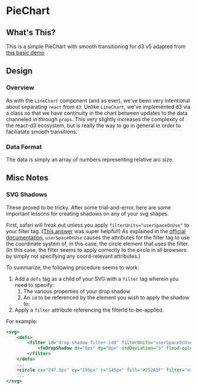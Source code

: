 # PieChart

## What's This?

This is a simple PieChart with smooth transitioning for d3 v5 adapted from [this basic demo](https://bl.ocks.org/adamjanes/5e53cfa2ef3d3f05828020315a3ba18c)

## Design

### Overview

As with the `LineChart` component (and as ever), we've been very intentional about separating `react` from `d3`. Unlike `LineChart`, we've implemented d3 via a class so that we have continuity in the chart between updates to the data channeled in through `props`. This very slightly increases the complexity of the react-d3 ecosystem, but is really the way to go in general in order to faciliatate smooth transitions.

### Data Format

The data is simply an array of numbers representing relative arc size.

## Misc Notes

### SVG Shadows

These proved to be tricky. After some trial-and-error, here are some important lessons for creating shadows on any of your svg shapes.

First, safari will freak out unless you apply `filterUnits="userSpaceOnUse"` to your filter tag. ([This answer](https://stackoverflow.com/a/47946201/8620332) was super helpful!) As explained in the [official documentation](https://developer.mozilla.org/en-US/docs/Web/SVG/Attribute/filterUnits), `userSpaceOnUse` causes the attributes for the filter tag to use the coordinate system of, in this case, the circle element that uses the filter. (In this case, the filter seems to apply correctly to the circle in all browsers by simply not specifying any coord-relevant attributes.)

To summarize, the following procedure seems to work:

1. Add a `defs` tag as a child of your SVG with a `filter` tag wherein you need to specify:
    1. The various properties of your drop shadow
    2. An `id` to be referenced by the element you wish to apply the shadow to;
2. Apply a `filter` attribute referencing the filterId to-be-applied.

For example:

```xml
<svg>
    <defs>
        <filter id="drop-shadow-filter-id8" filterUnits="userSpaceOnUse">
            <feDropShadow dx="0px" dy="0px" stdDeviation="5" flood-color="rgba(0,0,0,1.75)" flood-opacity="1"> </feDropShadow>
        </filter>
    </defs>
    ...
    <circle cx="247.5px" cy="195px" r="145px" fill="#252A3F" filter="url(#drop-shadow-filter-id8)"></circle>
    ...
</svg>
```
